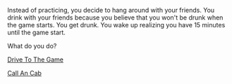 Instead of practicing, you decide to hang around with your friends. You drink with your friends because you believe that you won't be drunk when the game starts. You get drunk. You wake up realizing you have 15 minutes until the game start.


What do you do?

[Drive To The Game](drive-to-game.md)

[Call An Cab](call-an-cab.md)

